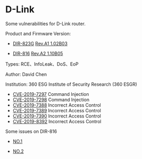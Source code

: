 # D-Link

Some vulnerabilities for D-Link router.

Product and Firmware Version: 

* [DIR-823G](http://www.dlink.com.cn/home/product?id=2960)
  [Rev.A1 1.02B03](http://support.dlink.com.cn/ProductInfo.aspx?m=DIR-823G)

* [DIR-816](http://support.dlink.com.cn/ProductInfo.aspx?m=DIR-816)
  [Rev.A2 1.10B05](http://support.dlink.com.cn/ProductInfo.aspx?m=DIR-816)

Types: RCE、InfoLeak、DoS、EoP

Author: David Chen

Institution: 360 ESG Institute of Security Research (360 ESGR)

* [CVE-2019-7297](./Vul_1.md) Command Injection
* [CVE-2019-7298](./Vul_2.md) Command Injection
* [CVE-2019-7388](./Vul_3.md) Incorrect Access Control
* [CVE-2019-7389](./Vul_4.md) Incorrect Access Control
* [CVE-2019-7390](./Vul_5.md) Incorrect Access Control
* [CVE-2019-8392](./Vul_6.md) Incorrect Access Control

Some issues on DIR-816

* [NO.1](./Vul_7.md)

* [NO.2](./Vul_8.md)
